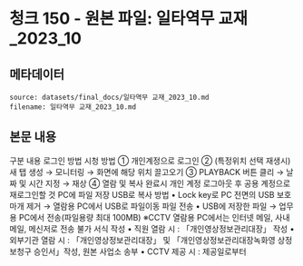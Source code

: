 # 청크 150 - 원본 파일: 일타역무 교재_2023_10

## 메타데이터

```
source: datasets/final_docs/일타역무 교재_2023_10.md
filename: 일타역무 교재_2023_10.md
```

## 본문 내용

구분 내용 로그인  방법 시청  방법 ① 개인계정으로 로그인  ② (특정위치 선택 재생시) 새 탭 생성 → 모니터링 → 화면에 해당 위치 끌고오기  ③ PLAYBACK 버튼 클리 → 날짜 및 시간 지정 → 재상  ④ 열람 및 복사 완료시 개인 계정 로그아웃 후 공용 계정으로 재로그인할 것 PC에  파일  저장 USB로 복사  방법 • Lock key로 PC 전면의 USB 보호마개 제거 → 열람용 PC에서 USB로 파일이동 파일  전송 • USB에 저장한 파일 → 업무용 PC에서 전송(파일용량 최대 100MB)  ※CCTV 열람용 PC에서는 인터넷 메일, 사내메일, 메신저로 전송 불가 서식  작성 • 직원 열람 시 : 「개인영상정보관리대장」 작성  • 외부기관 열람 시 : 「개인영상정보관리대장」 및 「개인영상정보관리대장녹화영  상정보청구 승인서」작성, 원본 사업소 송부  • CCTV 제공 시 : 제공일로부터